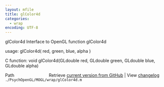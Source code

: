 ```yaml
---
layout: mfile
title: glColor4d
categories:
  - wrap
encoding: UTF-8
---
```


glColor4d  Interface to OpenGL function glColor4d

usage:  glColor4d\( red, green, blue, alpha \)

C function:  void glColor4d\(GLdouble red, GLdouble green, GLdouble blue, GLdouble alpha\)


<div class="code_header" style="text-align:right;">
  <span style="float:left;">Path&nbsp;&nbsp;</span> <span class="counter">Retrieve <a href=
  "https://raw.github.com/Psychtoolbox-3/Psychtoolbox-3/beta/./PsychOpenGL/MOGL/wrap/glColor4d.m">current version from GitHub</a> | View <a href=
  "https://github.com/Psychtoolbox-3/Psychtoolbox-3/commits/beta/./PsychOpenGL/MOGL/wrap/glColor4d.m">changelog</a></span>
</div>
<div class="code">
  <code>./PsychOpenGL/MOGL/wrap/glColor4d.m</code>
</div>
